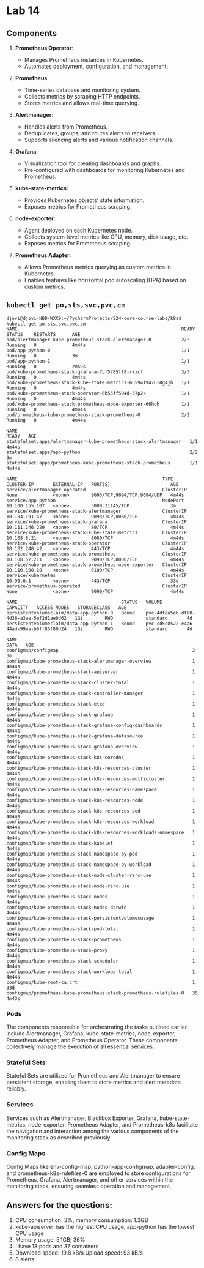 # Lab 14

## Components

1. **Prometheus Operator**:
    - Manages Prometheus instances in Kubernetes.
    - Automates deployment, configuration, and management.

2. **Prometheus**:
    - Time-series database and monitoring system.
    - Collects metrics by scraping HTTP endpoints.
    - Stores metrics and allows real-time querying.

3. **Alertmanager**:
    - Handles alerts from Prometheus.
    - Deduplicates, groups, and routes alerts to receivers.
    - Supports silencing alerts and various notification channels.

4. **Grafana**:
    - Visualization tool for creating dashboards and graphs.
    - Pre-configured with dashboards for monitoring Kubernetes and Prometheus.

5. **kube-state-metrics**:
    - Provides Kubernetes objects' state information.
    - Exposes metrics for Prometheus scraping.

6. **node-exporter**:
    - Agent deployed on each Kubernetes node.
    - Collects system-level metrics like CPU, memory, disk usage, etc.
    - Exposes metrics for Prometheus scraping.

7. **Prometheus Adapter**:
    - Allows Prometheus metrics querying as custom metrics in Kubernetes.
    - Enables features like horizontal pod autoscaling (HPA) based on custom metrics.

## `kubectl get po,sts,svc,pvc,cm`

```
djovi@djovi-NBD-WXX9:~/PycharmProjects/S24-core-course-labs/k8s$ kubectl get po,sts,svc,pvc,cm
NAME                                                            READY   STATUS    RESTARTS      AGE
pod/alertmanager-kube-prometheus-stack-alertmanager-0           2/2     Running   0             4m44s
pod/app-python-0                                                1/1     Running   0             3m
pod/app-python-1                                                1/1     Running   0             2m59s
pod/kube-prometheus-stack-grafana-7cf5785ff8-rkzcf              3/3     Running   0             4m44s
pod/kube-prometheus-stack-kube-state-metrics-65594f9476-8g4jh   1/1     Running   0             4m44s
pod/kube-prometheus-stack-operator-6b55ff594d-57p2k             1/1     Running   0             4m44s
pod/kube-prometheus-stack-prometheus-node-exporter-66hqh        1/1     Running   0             4m44s
pod/prometheus-kube-prometheus-stack-prometheus-0               2/2     Running   0             4m44s

NAME                                                               READY   AGE
statefulset.apps/alertmanager-kube-prometheus-stack-alertmanager   1/1     4m44s
statefulset.apps/app-python                                        2/2     3m
statefulset.apps/prometheus-kube-prometheus-stack-prometheus       1/1     4m44s

NAME                                                     TYPE        CLUSTER-IP       EXTERNAL-IP   PORT(S)                      AGE
service/alertmanager-operated                            ClusterIP   None             <none>        9093/TCP,9094/TCP,9094/UDP   4m44s
service/app-python                                       NodePort    10.100.155.107   <none>        5000:31145/TCP               3m
service/kube-prometheus-stack-alertmanager               ClusterIP   10.104.191.47    <none>        9093/TCP,8080/TCP            4m44s
service/kube-prometheus-stack-grafana                    ClusterIP   10.111.146.229   <none>        80/TCP                       4m44s
service/kube-prometheus-stack-kube-state-metrics         ClusterIP   10.108.8.21      <none>        8080/TCP                     4m44s
service/kube-prometheus-stack-operator                   ClusterIP   10.102.240.42    <none>        443/TCP                      4m44s
service/kube-prometheus-stack-prometheus                 ClusterIP   10.108.52.211    <none>        9090/TCP,8080/TCP            4m44s
service/kube-prometheus-stack-prometheus-node-exporter   ClusterIP   10.110.190.20    <none>        9100/TCP                     4m44s
service/kubernetes                                       ClusterIP   10.96.0.1        <none>        443/TCP                      33d
service/prometheus-operated                              ClusterIP   None             <none>        9090/TCP                     4m44s

NAME                                      STATUS   VOLUME                                     CAPACITY   ACCESS MODES   STORAGECLASS   AGE
persistentvolumeclaim/data-app-python-0   Bound    pvc-4dfea5e6-dfb8-4d36-a3ae-5ef2d1ae0d62   1Gi        RWO            standard       4d
persistentvolumeclaim/data-app-python-1   Bound    pvc-cd5e8522-e4a6-44ad-99ea-b6ff85f80d24   1Gi        RWO            standard       4d

NAME                                                                DATA   AGE
configmap/configmap                                                 2      3m
configmap/kube-prometheus-stack-alertmanager-overview               1      4m44s
configmap/kube-prometheus-stack-apiserver                           1      4m44s
configmap/kube-prometheus-stack-cluster-total                       1      4m44s
configmap/kube-prometheus-stack-controller-manager                  1      4m44s
configmap/kube-prometheus-stack-etcd                                1      4m44s
configmap/kube-prometheus-stack-grafana                             1      4m44s
configmap/kube-prometheus-stack-grafana-config-dashboards           1      4m44s
configmap/kube-prometheus-stack-grafana-datasource                  1      4m44s
configmap/kube-prometheus-stack-grafana-overview                    1      4m44s
configmap/kube-prometheus-stack-k8s-coredns                         1      4m44s
configmap/kube-prometheus-stack-k8s-resources-cluster               1      4m44s
configmap/kube-prometheus-stack-k8s-resources-multicluster          1      4m44s
configmap/kube-prometheus-stack-k8s-resources-namespace             1      4m44s
configmap/kube-prometheus-stack-k8s-resources-node                  1      4m44s
configmap/kube-prometheus-stack-k8s-resources-pod                   1      4m44s
configmap/kube-prometheus-stack-k8s-resources-workload              1      4m44s
configmap/kube-prometheus-stack-k8s-resources-workloads-namespace   1      4m44s
configmap/kube-prometheus-stack-kubelet                             1      4m44s
configmap/kube-prometheus-stack-namespace-by-pod                    1      4m44s
configmap/kube-prometheus-stack-namespace-by-workload               1      4m44s
configmap/kube-prometheus-stack-node-cluster-rsrc-use               1      4m44s
configmap/kube-prometheus-stack-node-rsrc-use                       1      4m44s
configmap/kube-prometheus-stack-nodes                               1      4m44s
configmap/kube-prometheus-stack-nodes-darwin                        1      4m44s
configmap/kube-prometheus-stack-persistentvolumesusage              1      4m44s
configmap/kube-prometheus-stack-pod-total                           1      4m44s
configmap/kube-prometheus-stack-prometheus                          1      4m44s
configmap/kube-prometheus-stack-proxy                               1      4m44s
configmap/kube-prometheus-stack-scheduler                           1      4m44s
configmap/kube-prometheus-stack-workload-total                      1      4m44s
configmap/kube-root-ca.crt                                          1      33d
configmap/prometheus-kube-prometheus-stack-prometheus-rulefiles-0   35     4m43s
```

### Pods

The components responsible for orchestrating the tasks outlined earlier include Alertmanager, Grafana,
kube-state-metrics, node-exporter, Prometheus Adapter, and Prometheus Operator. These components collectively manage the
execution of all essential services.

### Stateful Sets

Stateful Sets are utilized for Prometheus and Alertmanager to ensure persistent storage, enabling them to store metrics
and alert metadata reliably.

### Services

Services such as Alertmanager, Blackbox Exporter, Grafana, kube-state-metrics, node-exporter, Prometheus Adapter, and
Prometheus-k8s facilitate the navigation and interaction among the various components of the monitoring stack as
described previously.

### Config Maps
Config Maps like env-config-map, python-app-configmap, adapter-config, and prometheus-k8s-rulefiles-0 are employed to
store configurations for Prometheus, Grafana, Alertmanager, and other services within the monitoring stack, ensuring
seamless operation and management.


## Answers for the questions:
1. CPU consumption: 3%, memory consumption: 1.3GB
2. kube-apiserver has the highest CPU usage,  app-python has the lowest CPU usage
3. Memory usage: 5,1GB; 36%
4. I have 18 pods and 37 containers
5. Download speed: 19.8 kB/s Upload speed: 93 kB/s
6. 8 alerts


